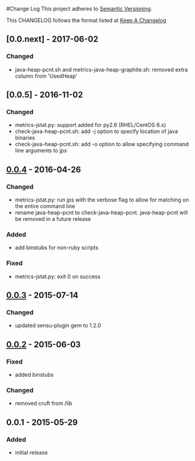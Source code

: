 #Change Log
This project adheres to [Semantic Versioning](http://semver.org/).

This CHANGELOG follows the format listed at [Keep A Changelog](http://keepachangelog.com/)

## [0.0.next] - 2017-06-02
### Changed
- java-heap-pcnt.sh and metrics-java-heap-graphite.sh: removed extra column from 'UsedHeap'

## [0.0.5] - 2016-11-02
### Changed
- metrics-jstat.py: support added for py2.6 (RHEL/CentOS 6.x)
- check-java-heap-pcnt.sh: add -j option to specify location of java binaries
- check-java-heap-pcnt.sh: add -o option to allow specifying command line arguments to jps

## [0.0.4] - 2016-04-26
### Changed
- metrics-jstat.py: run jps with the verbose flag to allow for matching on the entire command line
- rename java-heap-pcnt to check-java-heap-pcnt. java-heap-pcnt will be removed in a future release

### Added
- add binstubs for non-ruby scripts

### Fixed
- metrics-jstat.py: exit 0 on success

## [0.0.3] - 2015-07-14
### Changed
- updated sensu-plugin gem to 1.2.0

## [0.0.2] - 2015-06-03
### Fixed
- added binstubs

### Changed
- removed cruft from /lib

## 0.0.1 - 2015-05-29

### Added
- initial release

[Unreleased]: https://github.com/sensu-plugins/sensu-plugins-java/compare/0.0.4...HEAD
[0.0.4]: https://github.com/sensu-plugins/sensu-plugins-java/compare/0.0.3...0.0.4
[0.0.3]: https://github.com/sensu-plugins/sensu-plugins-java/compare/0.0.2...0.0.3
[0.0.2]: https://github.com/sensu-plugins/sensu-plugins-java/compare/0.0.1...0.0.2

